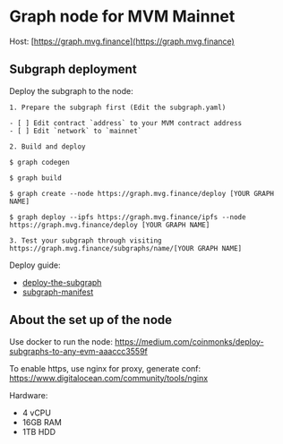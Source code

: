# Graph node for MVM Mainnet

Host: [https://graph.mvg.finance](https://graph.mvg.finance)


## Subgraph deployment

Deploy the subgraph to the node:
```
1. Prepare the subgraph first (Edit the subgraph.yaml)

- [ ] Edit contract `address` to your MVM contract address
- [ ] Edit `network` to `mainnet`

2. Build and deploy

$ graph codegen

$ graph build

$ graph create --node https://graph.mvg.finance/deploy [YOUR GRAPH NAME]

$ graph deploy --ipfs https://graph.mvg.finance/ipfs --node https://graph.mvg.finance/deploy [YOUR GRAPH NAME]

3. Test your subgraph through visiting https://graph.mvg.finance/subgraphs/name/[YOUR GRAPH NAME]
```

Deploy guide:
- [deploy-the-subgraph](https://github.com/graphprotocol/graph-node/blob/master/docs/getting-started.md#24-deploy-the-subgraph)
- [subgraph-manifest](https://github.com/graphprotocol/graph-node/blob/master/docs/subgraph-manifest.md)

## About the set up of the node
Use docker to run the node: https://medium.com/coinmonks/deploy-subgraphs-to-any-evm-aaaccc3559f

To enable https, use nginx for proxy, generate conf: https://www.digitalocean.com/community/tools/nginx

Hardware: 
- 4 vCPU
- 16GB RAM
- 1TB HDD

